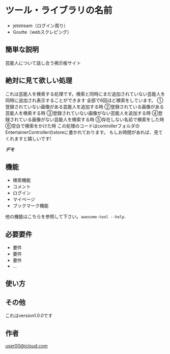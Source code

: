 # ツール・ライブラリの名前

- jetstream（ログイン周り）
- Goutte（webスクレピング）


## 簡単な説明

芸能人について話し合う掲示板サイト


## 絶対に見て欲しい処理
これは芸能人を検索する処理です。検索と同時にまだ追加されていない芸能人を同時に追加され表示することができます
全部で6回ほど検索をしています。
①登録されていない画像がある芸能人を追加する時
②登録されている画像がある芸能人を検索する時
③登録されていない画像がない芸能人を追加する時
④登録されている画像がない芸能人を検索する時
⑤存在しない名前で検索をした時
⑥空白で検索をかけた時
この処理のコードはcontrollerフォルダのEntertainerControllerのstoreに書かれております。
もしお時間があれば、見てくれますと嬉しいです!

***デモ***


## 機能

- 検索機能
- コメント
- ログイン
- マイページ
- ブックマーク機能

他の機能はこちらを参照して下さい。`awesome-tool --help`.

## 必要要件

- 要件
- 要件
- 要件
- ...

## 使い方







## その他
これはversion1.0.0です

## 作者
user00@icloud.com






